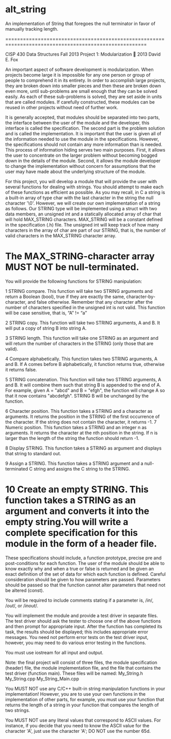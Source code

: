 alt_string
==========

An implementation of String that foregoes the null terminator in favor of manually tracking length.

======================================================================================================

CISP 430 Data Structures Fall 2013
Project 1: Modularization
 2013 David E. Fox

An important aspect of software development is modularization. When projects
become large it is impossible for any one person or group of people to comprehend it in its
entirety. In order to accomplish large projects, they are broken down into smaller pieces
and then these are broken down even more, until sub-problems are small enough that they
can be solved easily. As each of these sub-problems is solved, they are set aside in units
that are called modules. If carefully constructed, these modules can be reused in other
projects without need of further work.

It is generally accepted, that modules should be separated into two parts, the
interface between the user of the module and the developer, this interface is called the
specification. The second part is the problem solution and is called the implementation.
It is important that the user is given all of the information needed to use the module in the
specifications. However, the specifications should not contain any more information than
is needed. This process of information hiding serves two main purposes. First, it allows
the user to concentrate on the larger problem without becoming bogged down in the
details of the module. Second, it allows the module developer to change the
implementation without concern for assumptions that the user may have made about the
underlying structure of the module.

For this project, you will develop a module that will provide the user with several
functions for dealing with strings. You should attempt to make each of these functions as
efficient as possible. As you may recall, in C a string is a built-in array of type char with the
last character in the string the null character '\0'. However, we will create our own
implementation of a string as follows. Our STRING type will be implemented using a
struct with two data members, an unsigned int and a statically allocated array of
char that will hold MAX_STRING characters. MAX_STRING will be a constant defined in
the specification (.h) file. The unsigned int will keep track of how many characters in
the array of char are part of our STRING, that is, the number of valid characters in the
MAX_STRING character array.

The MAX_STRING-character array MUST NOT be null-terminated.
======================================================================================================

You will provide the following functions for STRING manipulation:


1
STRING compare. This function will take two STRING arguments and return a
Boolean (bool), true if they are exactly the same, character-by-character, and
false otherwise. Remember that any character after the number of characters
specified in the unsigned int is not valid. This function will be case sensitive,
that is, “A” != “a”

2
STRING copy. This function will take two STRING arguments, A and B. It will put a
copy of string B into string A.

3
STRING length. This function will take one STRING as an argument and will return
the number of characters in the STRING (only those that are valid).

4
Compare alphabetically. This function takes two STRING arguments, A and B. If A
comes before B alphabetically, it function returns true, otherwise it returns false.

5
STRING concatenation. This function will take two STRING arguments, A and B. It
will combine them such that string B is appended to the end of A. For example,
given A = "abcd" and B = "efgh", the function will change A so that it now
contains "abcdefgh". STRING B will be unchanged by the function.

6
Character position. This function takes a STRING and a character as arguments. It
returns the position in the STRING of the first occurrence of the character. If the
string does not contain the character, it returns -1.
7
Numeric position. This function takes a STRING and an integer n as arguments. It
returns the character at the nth position in the string. If n is larger than the length
of the string the function should return -1.

8
Display STRING. This function takes a STRING as argument and displays that
string to standard out.

9
Assign a STRING. This function takes a STRING argument and a null-terminated C
string and assigns the C string to the STRING.

10
Create an empty STRING. This function takes a STRING as an argument and
converts it into the empty string.You will write a complete specification for this module in the form of a header file.
======================================================================================================

These specifications should include, a function prototype, precise pre and post-conditions
for each function. The user of the module should be able to know exactly why and when a
true or false is returned and be given an exact definition of the set of data for which
each function is defined. Careful consideration should be given to how parameters are
passed. Parameters should be passed so that the function cannot alter parameters that
need not be altered (const).

You will be required to include comments stating if a parameter is, /*in*/,
/*out*/, or /*inout*/.

You will implement the module and provide a test driver in separate files. The test
driver should ask the tester to choose one of the above functions and then prompt for
appropriate input. After the function has completed its task, the results should be
displayed; this includes appropriate error messages. You need not perform error tests on
the test driver input, however, you may need to do various error testing in the functions.

You must use iostream for all input and output.

Note: the final project will consist of three files, the module specification (header) file, the
module implementation file, and the file that contains the test driver (function main). These
files will be named:
My_String.h
My_String.cpp
My_String_Main.cpp

You MUST NOT use any C/C++ built-in string manipulation functions in your
implementation! However, you are to use your own functions in the implementation of
other parts, for example, you must use your function that returns the length of a string in
your function that compares the length of two strings.

You MUST NOT use any literal values that correspond to ASCII values. For instance, if
you decide that you need to know the ASCII value for the character 'A', just use the
character 'A'; DO NOT use the number 65d.

